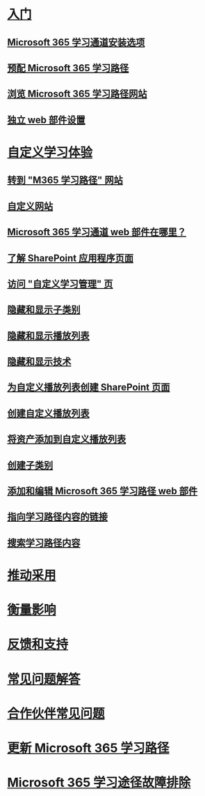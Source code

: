 # [入门](index.md)
## [Microsoft 365 学习通道安装选项](custom_setupoptions.md)
## [预配 Microsoft 365 学习路径](custom_provision.md)
## [浏览 Microsoft 365 学习路径网站](custom_exploresite.md)
## [独立 web 部件设置](custom_manualsetup.md)
# [自定义学习体验](custom_overview.md)
## [转到 "M365 学习路径" 网站](custom_goto.md)
## [自定义网站](custom_edithelp.md)
## [Microsoft 365 学习通道 web 部件在哪里？](custom_whereiswebpart.md)
## [了解 SharePoint 应用程序页面](custom_apppages.md)
## [访问 "自定义学习管理" 页](custom_accessadmin.md)
## [隐藏和显示子类别](custom_hideshowsub.md)
## [隐藏和显示播放列表](custom_hideshowplaylists.md)
## [隐藏和显示技术](custom_hideshowtech.md)
## [为自定义播放列表创建 SharePoint 页面](custom_createnewpage.md)
## [创建自定义播放列表](custom_createnewplaylist.md)
## [将资产添加到自定义播放列表](custom_addassets.md)
## [创建子类别](custom_createnewcat.md)
## [添加和编辑 Microsoft 365 学习路径 web 部件](custom_addwebpart.md)
## [指向学习路径内容的链接](custom_linking.md)
## [搜索学习路径内容](custom_search.md)
# [推动采用](driveadoption.md)
# [衡量影响](custom_measureimpact.md)
# [反馈和支持](feedback.md)
# [常见问题解答](faq.md)
# [合作伙伴常见问题](custom_partner.md)
# [更新 Microsoft 365 学习路径](custom_upgrade.md)
# [Microsoft 365 学习途径故障排除](custom_troubleshooting.md)